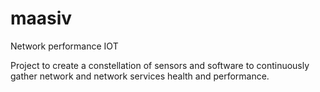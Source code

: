 # maasiv
Network performance IOT

Project to create a constellation of sensors and software to continuously gather network and network services health and performance.
